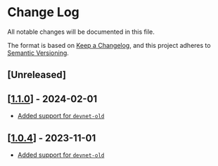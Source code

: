# Change Log

All notable changes will be documented in this file.

The format is based on [Keep a Changelog](https://keepachangelog.com/en/1.0.0/),
and this project adheres to [Semantic Versioning](https://semver.org/spec/v2.0.0.html).

## [Unreleased]

## [[1.1.0](https://github.com/multiversx/mx-sdk-js-guardians-provider/pull/10)] - 2024-02-01
- [Added support for `devnet-old`](https://github.com/multiversx/mx-sdk-js-guardians-provider/pull/9)

## [[1.0.4](https://github.com/multiversx/mx-sdk-js-guardians-provider/pull/8)] - 2023-11-01
- [Added support for `devnet-old`](https://github.com/multiversx/mx-sdk-js-guardians-provider/pull/7)